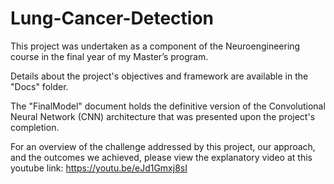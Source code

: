 # Lung-Cancer-Detection
This project was undertaken as a component of the Neuroengineering course in the final year of my Master’s program.

Details about the project's objectives and framework are available in the "Docs" folder.

The "FinalModel" document holds the definitive version of the Convolutional Neural Network (CNN) architecture that was presented upon the project's completion.

For an overview of the challenge addressed by this project, our approach, and the outcomes we achieved, please view the explanatory video at this youtube link: https://youtu.be/eJd1Gmxj8sI
